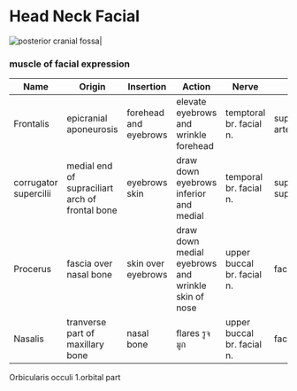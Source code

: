 # Head Neck Facial
![posterior cranial fossa|](https://biologydictionary.net/wp-content/uploads/2020/12/foramenmagnum.jpg)
 ### muscle of facial expression
Name| Origin| Insertion| Action| Nerve | artery
-----|-------|---------|-------------|---------|-----
Frontalis| epicranial aponeurosis | forehead and eyebrows | elevate eyebrows and wrinkle forehead | temptoral br. facial n. | superficialtemporal artery
corrugator supercilii | medial end  of supraciliart arch of frontal bone | eyebrows skin|draw down eyebrows inferior and medial|temporal br. facial n.|supratrochlear and supraorbital artery
Procerus|fascia over nasal bone|skin over eyebrows|draw down medial eyebrows and wrinkle skin of nose|upper buccal br. facial n.|facial a.
Nasalis| tranverse part of maxillary bone| nasal bone | flares รูจมูก | upper buccal br. facial n. | facial a.
Orbicularis occuli 1.orbital part


